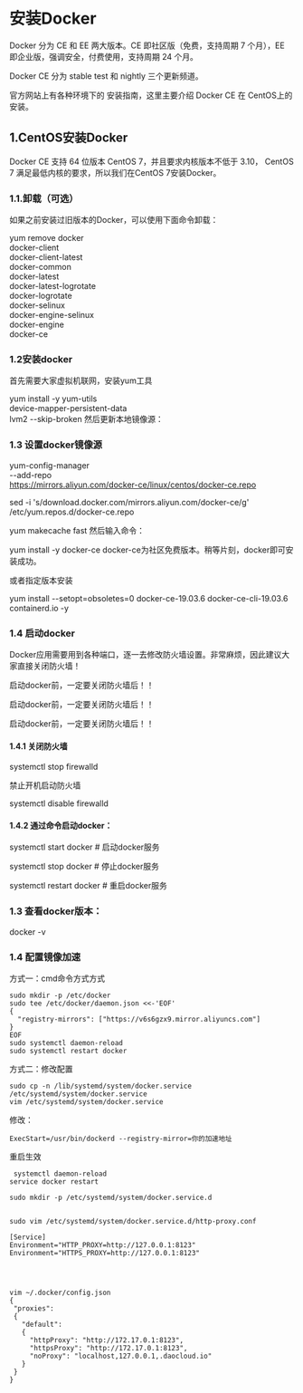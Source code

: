 # 安装Docker
Docker 分为 CE 和 EE 两大版本。CE 即社区版（免费，支持周期 7 个月），EE 即企业版，强调安全，付费使用，支持周期 24 个月。

Docker CE 分为 stable test 和 nightly 三个更新频道。

官方网站上有各种环境下的 安装指南，这里主要介绍 Docker CE 在 CentOS上的安装。

## 1.CentOS安装Docker
Docker CE 支持 64 位版本 CentOS 7，并且要求内核版本不低于 3.10， CentOS 7 满足最低内核的要求，所以我们在CentOS 7安装Docker。

### 1.1.卸载（可选）
如果之前安装过旧版本的Docker，可以使用下面命令卸载：

yum remove docker \
                  docker-client \
                  docker-client-latest \
                  docker-common \
                  docker-latest \
                  docker-latest-logrotate \
                  docker-logrotate \
                  docker-selinux \
                  docker-engine-selinux \
                  docker-engine \
                  docker-ce

### 1.2安装docker
首先需要大家虚拟机联网，安装yum工具

yum install -y yum-utils \
           device-mapper-persistent-data \
           lvm2 --skip-broken
然后更新本地镜像源：

### 1.3 设置docker镜像源

yum-config-manager \
    --add-repo \
    https://mirrors.aliyun.com/docker-ce/linux/centos/docker-ce.repo
    

sed -i 's/download.docker.com/mirrors.aliyun.com\/docker-ce/g' /etc/yum.repos.d/docker-ce.repo

yum makecache fast
然后输入命令：

yum install -y docker-ce
docker-ce为社区免费版本。稍等片刻，docker即可安装成功。

或者指定版本安装

yum install --setopt=obsoletes=0 docker-ce-19.03.6 docker-ce-cli-19.03.6 containerd.io -y

### 1.4 启动docker
Docker应用需要用到各种端口，逐一去修改防火墙设置。非常麻烦，因此建议大家直接关闭防火墙！

启动docker前，一定要关闭防火墙后！！

启动docker前，一定要关闭防火墙后！！

启动docker前，一定要关闭防火墙后！！

#### 1.4.1 关闭防火墙

systemctl stop firewalld

禁止开机启动防火墙

systemctl disable firewalld

#### 1.4.2 通过命令启动docker：

systemctl start docker  # 启动docker服务

systemctl stop docker  # 停止docker服务

systemctl restart docker  # 重启docker服务

### 1.3 查看docker版本：

docker -v

### 1.4 配置镜像加速

方式一：cmd命令方式方式

```shell
sudo mkdir -p /etc/docker
sudo tee /etc/docker/daemon.json <<-'EOF'
{
  "registry-mirrors": ["https://v6s6gzx9.mirror.aliyuncs.com"]
}
EOF
sudo systemctl daemon-reload
sudo systemctl restart docker
```

方式二：修改配置

```shell
sudo cp -n /lib/systemd/system/docker.service /etc/systemd/system/docker.service
vim /etc/systemd/system/docker.service
```

修改：

```vim
ExecStart=/usr/bin/dockerd --registry-mirror=你的加速地址
```

重启生效

```shell
 systemctl daemon-reload
service docker restart
```





```
sudo mkdir -p /etc/systemd/system/docker.service.d


sudo vim /etc/systemd/system/docker.service.d/http-proxy.conf

[Service]
Environment="HTTP_PROXY=http://127.0.0.1:8123"
Environment="HTTPS_PROXY=http://127.0.0.1:8123"




```

```
vim ~/.docker/config.json
{
 "proxies":
 {
   "default":
   {
     "httpProxy": "http://172.17.0.1:8123",
     "httpsProxy": "http://172.17.0.1:8123",
     "noProxy": "localhost,127.0.0.1,.daocloud.io"
   }
 }
}





```

